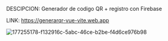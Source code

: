 DESCIPCION: Generador de codigo QR + registro con Firebase

LINK: https://generarqr-vue-vite.web.app

![177255178-f132916c-5abc-46ce-b2be-f4d6ce976b98](https://user-images.githubusercontent.com/74424452/177428293-8c629cbd-bf98-4f5e-8999-332b21801d9f.png)
